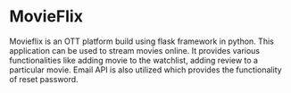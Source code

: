 # MovieFlix
Movieflix is an OTT platform build using flask framework in python. This application can be used to stream movies online. It provides various functionalities like adding movie to the watchlist, adding review to a particular movie. Email API is also utilized which provides the functionality of reset password.
